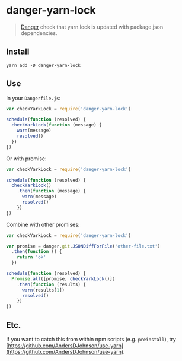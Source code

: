 # danger-yarn-lock
> [Danger] check that yarn.lock is updated with package.json dependencies.

## Install
```
yarn add -D danger-yarn-lock
```

## Use
In your `Dangerfile.js`:
```js
var checkYarkLock = require('danger-yarn-lock')

schedule(function (resolved) {
  checkYarkLock(function (message) {
    warn(message)
    resolved()
  })
})
```

Or with promise:
```js
var checkYarkLock = require('danger-yarn-lock')

schedule(function (resolved) {
  checkYarkLock()
    .then(function (message) {
      warn(message)
      resolved()
    })
})
```

Combine with other promises:
```js
var checkYarkLock = require('danger-yarn-lock')

var promise = danger.git.JSONDiffForFile('other-file.txt')
  .then(function () {
    return 'ok'
  })

schedule(function (resolved) {
  Promise.all([promise, checkYarkLock()])
    .then(function (results) {
      warn(results[1])
      resolved()
    })
})
```

## Etc.

If you want to catch this from within npm scripts (e.g. `preinstall`), try [https://github.com/AndersDJohnson/use-yarn](https://github.com/AndersDJohnson/use-yarn).

[danger]: http://danger.systems/js/
